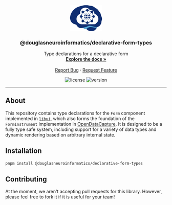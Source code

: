 <!-- PROJECT LOGO -->
<div align="center">
  <a href="https://github.com/DouglasNeuroInformatics/declarative-form-types">
    <img src="https://raw.githubusercontent.com/DouglasNeuroInformatics/declarative-form-types/main/.github/assets/libui-logo.svg" alt="Logo" width="100" >
  </a>
  <h3 align="center">@douglasneuroinformatics/declarative-form-types</h3>
  <p align="center">
    Type declarations for a declarative form 
    <br />
    <a href="https://douglasneuroinformatics.github.io/declarative-form-types/">
      <strong>Explore the docs »
      </strong>
    </a>
    <br />
    <br />
    <a href="https://github.com/DouglasNeuroInformatics/declarative-form-types/issues" rel="noreferrer" target="_blank">Report Bug</a>
    ·
    <a href="https://github.com/DouglasNeuroInformatics/declarative-form-types/issues" rel="noreferrer" target="_blank">Request Feature</a>
  </p>
</div>

<!-- PROJECT SHIELDS -->
<div align="center">

![license](https://img.shields.io/github/license/DouglasNeuroInformatics/declarative-form-types)
![version](https://img.shields.io/github/package-json/v/DouglasNeuroInformatics/declarative-form-types)

</div>
<hr />

## About

This repository contains type declarations for the `Form` component implemented in [`libui`](https://github.com/DouglasNeuroInformatics/libui), which also forms the foundation of the `FormInstrument` implementation in [OpenDataCapture](https://github.com/DouglasNeuroInformatics/OpenDataCapture). It is designed to be a fully type safe system, including support for a variety of data types and dynamic rendering based on arbitrary internal state.

## Installation

```sh
pnpm install @douglasneuroinformatics/declarative-form-types
```

## Contributing

At the moment, we aren't accepting pull requests for this library. However, please feel free to fork it if it is useful for your team!

